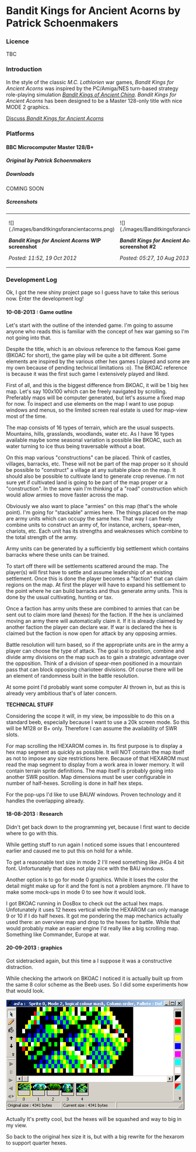 # Bandit Kings for Ancient Acorns by Patrick Schoenmakers



### Licence



TBC



### Introduction



In the style of the classic *M.C. Lothlorien* war games, *Bandit Kings for Ancient Acorns* was inspired by the PC/Amiga/NES turn-based strategy role-playing simulation *[Bandit Kings of Ancient China](wikipedia:Bandit_Kings_of_Ancient_China "wikilink")*. *Bandit Kings for Ancient Acorns* has been designed to be a Master 128-only title with nice MODE 2 graphics.



[Discuss *Bandit Kings for Ancient Acorns*](http://www.retrosoftware.co.uk/forum/viewforum.php?f=93)



### Platforms



#### BBC Microcomputer Master 128/B+



***Original by Patrick Schoenmakers***



##### Downloads



COMING SOON



##### Screenshots



<table>

<tbody>

<tr class="odd">

<td><p>![](./images/banditkingsforancientacorns.png)

<strong><em>Bandit Kings for Ancient Acorns</em> WIP screenshot</strong><br />

<em>Posted: 11:52, 19 Oct 2012</em></p></td>

<td><p>![](./images/Banditkingsforancientacorns2.png)

<strong><em>Bandit Kings for Ancient Acorns</em> WIP screenshot #2</strong><br />

<em>Posted: 05:27, 10 Aug 2013</em></p></td>

</tr>

</tbody>

</table>



### Development Log



Ok, I got the new shiny project page so I guess have to take this serious now. Enter the development log!



#### 10-08-2013 : Game outline



Let's start with the outline of the intended game. I'm going to assume anyone who reads this is familiar with the concept of hex war gaming so I'm not going into that.



Despite the title, which is an obvious reference to the famous Koei game (BKOAC for short), the game play will be quite a bit different. Some elements are inspired by the various other hex games I played and some are my own because of pending technical limitations :o). The BKOAC reference is because it was the first such game I extensively played and liked.



First of all, and this is the biggest difference from BKOAC, it will be 1 big hex map. Let's say 100x100 which can be freely navigated by scrolling. Preferably maps will be computer generated, but let's assume a fixed map for now. To inspect and use elements on the map I want to use popup windows and menus, so the limited screen real estate is used for map-view most of the time.



The map consists of 16 types of terrain, which are the usual suspects. Mountains, hills, grasslands, woodlands, water etc. As I have 16 types available maybe some seasonal variation is possible like BKOAC, such as water turning to ice thus being traversable without a boat.



On this map various "constructions" can be placed. Think of castles, villages, barracks, etc. These will not be part of the map proper so it should be possible to "construct" a village at any suitable place on the map. It should also be possible to cultivate land to generate crop revenue. I'm not sure yet if cultivated land is going to be part of the map proper or a "construction". In the same vain I'm thinking of a "road" construction which would allow armies to move faster across the map.



Obviously we also want to place "armies" on this map (that's the whole point). I'm going for "stackable" armies here. The things placed on the map are army units which can occupy the same hex. That way I can freely combine units to construct an army of, for instance, archers, spear-men, chariots, etc. Each unit has its strengths and weaknesses which combine to the total strength of the army.



Army units can be generated by a sufficiently big settlement which contains barracks where these units can be trained.



To start off there will be settlements scattered around the map. The player(s) will first have to settle and assume leadership of an existing settlement. Once this is done the player becomes a "faction" that can claim regions on the map. At first the player will have to expand his settlement to the point where he can build barracks and thus generate army units. This is done by the usual cultivating, hunting or tax.



Once a faction has army units these are combined to armies that can be sent out to claim more land (hexes) for the faction. If the hex is unclaimed moving an army there will automatically claim it. If it is already claimed by another faction the player can declare war. If war is declared the hex is claimed but the faction is now open for attack by any opposing armies.



Battle resolution will turn based, so if the appropriate units are in the army a player can choose the type of attack. The goal is to position, combine and divide army divisions on the map such as to gain a strategic advantage over the opposition. Think of a division of spear-men positioned in a mountain pass that can block opposing charioteer divisions. Of course there will be an element of randomness built in the battle resolution.



At some point I'd probably want some computer AI thrown in, but as this is already very ambitious that's of later concern.



**TECHNICAL STUFF**



Considering the scope it will, in my view, be impossible to do this on a standard beeb, especially because I want to use a 20k screen mode. So this will be M128 or B+ only. Therefore I can assume the availability of SWR slots.



For map scrolling the HEXAROM comes in. Its first purpose is to display a hex map segment as quickly as possible. It will NOT contain the map itself as not to impose any size restrictions here. Because of that HEXAROM must read the map segment to display from a work area in lower memory. It will contain terrain sprite definitions. The map itself is probably going into another SWR position. Map dimensions must be user configurable in number of half-hexes. Scrolling is done in half hex steps.



For the pop-ups I'd like to use BAUW windows. Proven technology and it handles the overlapping already.



#### 18-08-2013 : Research



Didn't get back down to the programming yet, because I first want to decide where to go with this.



While getting stuff to run again I noticed some issues that I encountered earlier and caused me to put this on hold for a while.



To get a reasonable text size in mode 2 I'll need something like JHGs 4 bit font. Unfortunately that does not play nice with the BAU windows.



Another option is to go for mode 0 graphics. While it loses the color the detail might make up for it and the font is not a problem anymore. I'll have to make some mock-ups in mode 0 to see how it would look.



I got BKOAC running in DosBox to check out the actual hex maps. Unfotunately it uses 12 hexes vertical while the HEXAROM can only manage 9 or 10 if I do half hexes. It got me pondering the map mechanics actually used there: an overview map and drop to the hexes for battle. While that would probably make an easier engine I'd really like a big scrolling map. Something like Commander, Europe at war.



#### 20-09-2013 : graphics



Got sidetracked again, but this time a I suppose it was a constructive distraction.



While checking the artwork on BKOAC I noticed it is actually built up from the same 8 color scheme as the Beeb uses. So I did some experiments how that would look.



![](./images/swift.png "swift.png")



Actually It's pretty cool, but the hexes will be squashed and way to big in my view.



So back to the original hex size it is, but with a big rewrite for the hexarom to support quarter hexes.

